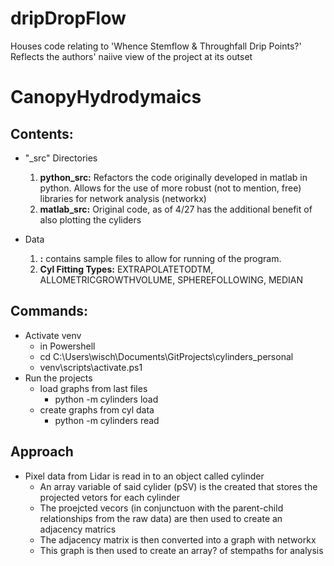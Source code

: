 # dripDropFlow
Houses code relating to 'Whence Stemflow &amp; Throughfall Drip Points?'
Reflects the authors' naiive view of the project at its outset

<h1>CanopyHydrodymaics</h1>


<h2>Contents:</h2>

- "_src" Directories
  1. **python_src:** Refactors the code originally developed in matlab in python. Allows for the use of more robust (not to mention, free) libraries for network analysis (networkx)
  2. **matlab_src:** Original code, as of 4/27 has the additional benefit of also plotting the cyliders 

- Data 
  1. **:** contains sample files to allow for running of the program. 
  2. **Cyl Fitting Types:**  EXTRAPOLATETODTM, ALLOMETRICGROWTHVOLUME, SPHEREFOLLOWING, MEDIAN

<h2>Commands:</h2>

- Activate venv
  - in Powershell
  - cd C:\Users\wisch\Documents\GitProjects\cylinders_personal
  - venv\scripts\activate.ps1 
- Run the projects
  - load graphs from last files 
    - python -m cylinders load 
  - create graphs from cyl data 
    - python -m cylinders read

<h2>Approach</h2>

- Pixel data from Lidar is read in to an object called cylinder
    - An array variable of said cylider (pSV) is the created that stores the projected vetors for each cylinder
    - The proejcted vecors (in conjunctuon with the parent-child relationships from the raw data) are then used to create an adjacency matrics 
    - The adjacency matrix is then converted into a graph with networkx
    - This graph is then used to create an array? of stempaths for analysis 